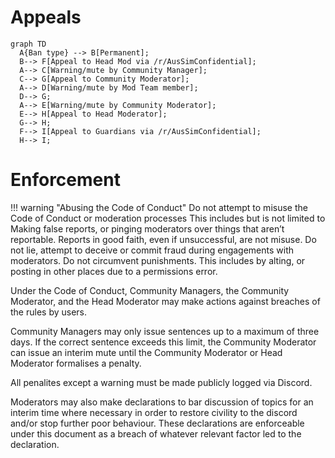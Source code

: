 # Appeals

```mermaid
graph TD
  A{Ban type} --> B[Permanent];
  B--> F[Appeal to Head Mod via /r/AusSimConfidential];
  A--> C[Warning/mute by Community Manager];
  C--> G[Appeal to Community Moderator];
  A--> D[Warning/mute by Mod Team member];
  D--> G;
  A--> E[Warning/mute by Community Moderator];
  E--> H[Appeal to Head Moderator];
  G--> H;
  F--> I[Appeal to Guardians via /r/AusSimConfidential];
  H--> I;
```
# Enforcement 

!!! warning "Abusing the Code of Conduct"
    Do not attempt to misuse the Code of Conduct or moderation processes
    This includes but is not limited to Making false reports, or pinging moderators over things that aren’t reportable.
    Reports in good faith, even if unsuccessful, are not misuse.
    Do not lie, attempt to deceive or commit fraud during engagements with moderators. 
    Do not circumvent punishments.
    This includes by alting, or posting in other places due to a permissions error. 

Under the Code of Conduct, Community Managers, the Community Moderator, and the Head Moderator may make actions against breaches of the rules by users. 

Community Managers may only issue sentences up to a maximum of three days. If the correct sentence exceeds this limit, the Community Moderator can issue an interim mute until the Community Moderator or Head Moderator formalises a penalty.

All penalites except a warning must be made publicly logged via Discord.

Moderators may also make declarations to bar discussion of topics for an interim time where necessary in order to restore civility to the discord and/or stop further poor behaviour. These declarations are enforceable under this document as a breach of whatever relevant factor led to the declaration.
